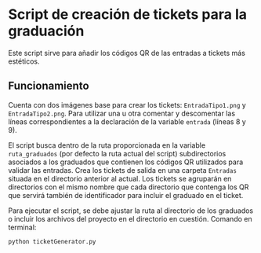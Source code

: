 # Script de creación de tickets para la graduación

Este script sirve para añadir los códigos QR de las entradas a tickets más estéticos. 

## Funcionamiento 

Cuenta con dos imágenes base para crear los tickets: `EntradaTipo1.png` y `EntradaTipo2.png`. Para utilizar una u otra comentar y descomentar las líneas correspondientes a la declaración de la variable `entrada` (líneas 8 y 9). 

El script busca dentro de la ruta proporcionada en la variable `ruta_graduados` (por defecto la ruta actual del script) subdirectorios asociados a los graduados que contienen los códigos QR utilizados para validar las entradas. Crea los tickets de salida en una carpeta `Entradas` situada en el directorio anterior al actual. 
Los tickets se agruparán en directorios con el mismo nombre que cada directorio que contenga los QR que servirá también de identificador para incluir el graduado en el ticket. 

Para ejecutar el script, se debe ajustar la ruta al directorio de los graduados o incluir los archivos del proyecto en el directorio en cuestión. Comando en terminal:

`python ticketGenerator.py`
